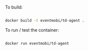 
To build:
```bash

docker build -t eventmobi/td-agent .

```

To run / test the container:
```bash

docker run eventmobi/td-agent

```